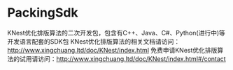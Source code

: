 # PackingSdk
KNest优化排版算法的二次开发包，包含有C++、Java、C#、Python(进行中)等开发语言配套的SDK包 KNest优化排版算法的相关文档请访问：http://www.xingchuang.ltd/doc/KNest/index.html 免费申请KNest优化排版算法的试用请访问：http://www.xingchuang.ltd/doc/KNest/index.html#/contact
